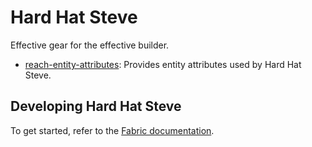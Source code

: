 # Hard Hat Steve

Effective gear for the effective builder.

- [reach-entity-attributes](https://github.com/JamiesWhiteShirt/reach-entity-attributes): Provides entity attributes used by Hard Hat Steve.


## Developing Hard Hat Steve

To get started, refer to the [Fabric documentation](https://fabricmc.net/wiki/tutorial:setup).
